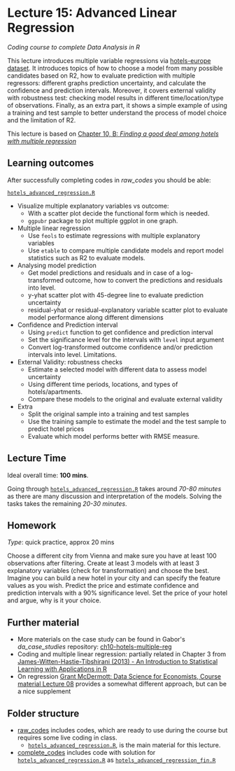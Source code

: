 # Lecture 15: Advanced Linear Regression
*Coding course to complete Data Analysis in R*

This lecture introduces multiple variable regressions via [hotels-europe dataset](https://gabors-data-analysis.com/datasets/#hotels-europe). It introduces topics of how to choose a model from many possible candidates based on R2, how to evaluate prediction with multiple regressors: different graphs prediction uncertainty, and calculate the confidence and prediction intervals. Moreover, it covers external validity with robustness test: checking model results in different time/location/type of observations. Finally, as an extra part, it shows a simple example of using a training and test sample to better understand the process of model choice and the limitation of R2.

This lecture is based on [Chapter 10, B: *Finding a good deal among hotels with multiple regression*](https://gabors-data-analysis.com/casestudies/#ch10b-finding-a-good-deal-among-hotels-with-multiple-regression)

## Learning outcomes
After successfully completing codes in *raw_codes* you should be able:

[`hotels_advanced_regression.R`](https://github.com/gabors-data-analysis/da-coding-rstats/blob/main/lecture15-advanced_linear_regression/raw_codes/hotels_advanced_regression.R)
  - Visualize multiple explanatory variables vs outcome:
    - With a scatter plot decide the functional form which is needed.
    - `ggpubr` package to plot multiple ggplot in one graph.
  - Multiple linear regression
    - Use `feols` to estimate regressions with multiple explanatory variables
    - Use `etable` to compare multiple candidate models and report model statistics such as R2 to evaluate models.
  - Analysing model prediction
    - Get model predictions and residuals and in case of a log-transformed outcome, how to convert the predictions and residuals into level.
    - y-yhat scatter plot with 45-degree line to evaluate prediction uncertainty
    - residual-yhat or residual-explanatory variable scatter plot to evaluate model performance along different dimensions
  - Confidence and Prediction interval
    - Using `predict` function to get confidence and prediction interval
    - Set the significance level for the intervals with `level` input argument
    - Convert log-transformed outcome confidence and/or prediction intervals into level. Limitations.
  - External Validity: robustness checks
    - Estimate a selected model with different data to assess model uncertainty
    - Using different time periods, locations, and types of hotels/apartments.
    - Compare these models to the original and evaluate external validity
  - Extra
    - Split the original sample into a training and test samples
    - Use the training sample to estimate the model and the test sample to predict hotel prices
    - Evaluate which model performs better with RMSE measure.

## Lecture Time

Ideal overall time: **100 mins**.

Going through [`hotels_advanced_regression.R`](https://github.com/gabors-data-analysis/da-coding-rstats/blob/main/lecture15-advanced_linear_regression/raw_codes/hotels_advanced_regression.R) takes around *70-80 minutes* as there are many discussion and interpretation of the models. Solving the tasks takes the remaining *20-30 minutes*. 


## Homework

*Type*: quick practice, approx 20 mins

Choose a different city from Vienna and make sure you have at least 100 observations after filtering. Create at least 3 models with at least 3 explanatory variables (check for transformation) and choose the best. Imagine you can build a new hotel in your city and can specify the feature values as you wish. Predict the price and estimate confidence and prediction intervals with a 90% significance level. Set the price of your hotel and argue, why is it your choice. 


## Further material

  - More materials on the case study can be found in Gabor's *da_case_studies* repository: [ch10-hotels-multiple-reg](https://github.com/gabors-data-analysis/da_case_studies/tree/master/ch10-hotels-multiple-reg)
  - Coding and multiple linear regression: partially related in Chapter 3 from [James-Witten-Hastie-Tibshirani (2013) - An Introduction to Statistical Learning with Applications in R](https://www.statlearning.com/)
  - On regression [Grant McDermott: Data Science for Economists, Course material Lecture 08](https://github.com/uo-ec607/lectures/tree/master/08-regression) provides a somewhat different approach, but can be a nice supplement


## Folder structure
  
  - [raw_codes](https://github.com/gabors-data-analysis/da-coding-rstats/blob/main/lecture15-advanced_linear_regression/raw_codes) includes codes, which are ready to use during the course but requires some live coding in class.
    - [`hotels_advanced_regression.R`](https://github.com/gabors-data-analysis/da-coding-rstats/blob/main/lecture15-advanced_linear_regression/raw_codes/hotels_advanced_regression.R), is the main material for this lecture.
  - [complete_codes](https://github.com/gabors-data-analysis/da-coding-rstats/blob/main/lecture15-advanced_linear_regression/complete_codes) includes code with solution for [`hotels_advanced_regression.R`](https://github.com/gabors-data-analysis/da-coding-rstats/blob/main/lecture15-advanced_linear_regression/raw_codes/hotels_advanced_regression.R) as [`hotels_advanced_regression_fin.R`](https://github.com/gabors-data-analysis/da-coding-rstats/blob/main/lecture15-advanced_linear_regression/complete_codes/hotels_advanced_regression_fin.R)

